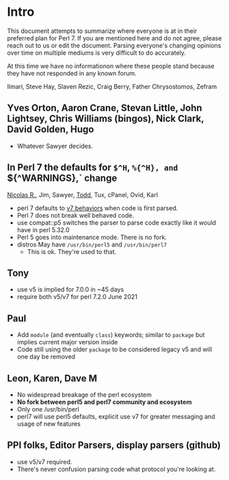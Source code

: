 # Intro

This document attempts to summarize where everyone is at in their preferred plan for Perl 7. If you are mentioned here and do not agree, please reach out to us or edit the document. Parsing everyone's changing opinions over time on multiple mediums is very difficult to do accurately.

At this time we have no informationon where these people stand because they have not responded in any known forum.

Ilmari, Steve Hay, Slaven Rezic, Craig Berry, Father Chrysostomos, Zefram

## Yves Orton, Aaron Crane, Stevan Little, John Lightsey, Chris Williams (bingos), Nick Clark, David Golden, Hugo
- Whatever Sawyer decides.

## In Perl 7 the defaults for `$^H`, `%{^H}, and `${^WARNINGS},` change

[Nicolas R.](https://github.com/atoomic), Jim, Sawyer, [Todd](https://github.com/toddr), Tux, cPanel, Ovid, Karl

- perl 7 defaults to [v7 behaviors](Defaults-for-v7) when code is first parsed.
- Perl 7 does not break well behaved code.
- use compat::p5 switches the parser to parse code exactly like it would have in perl 5.32.0
- Perl 5 goes into maintenance mode. There is no fork.
- distros May have `/usr/bin/perl5` and `/usr/bin/perl7`
    - This is ok. They're used to that.

## Tony
- use v5 is implied for 7.0.0 in ~45 days
- require both v5/v7 for perl 7.2.0 June 2021

## Paul
- Add `module` (and eventually `class`) keywords; similar to `package` but implies current major version inside
- Code still using the older `package` to be considered legacy v5 and will one day be removed

## Leon, Karen, Dave M
- No widespread breakage of the perl ecosystem
- **No fork between perl5 and perl7 community and ecosystem**
- Only one /usr/bin/perl
- perl7 will use perl5 defaults, explicit use v7 for greater messaging and usage of new features

## PPI folks, Editor Parsers, display parsers (github)
- use v5/v7 required.
- There's never confusion parsing code what protocol you're looking at.